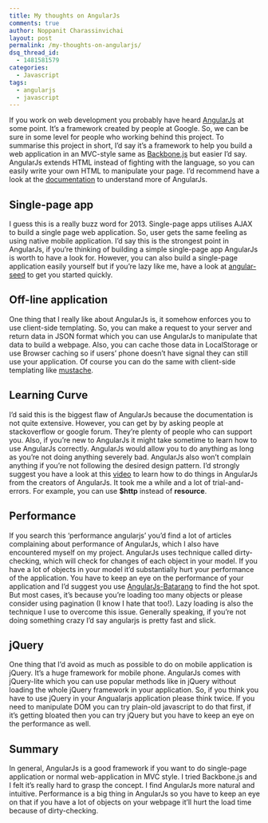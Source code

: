 ```yaml
---
title: My thoughts on AngularJs
comments: true
author: Noppanit Charassinvichai
layout: post
permalink: /my-thoughts-on-angularjs/
dsq_thread_id:
  - 1481581579
categories:
  - Javascript
tags:
  - angularjs
  - javascript
---
```

If you work on web development you probably have heard [AngularJs][1] at some point. It&#8217;s a framework created by people at Google. So, we can be sure in some level for people who working behind this project. To summarise this project in short, I&#8217;d say it&#8217;s a framework to help you build a web application in an MVC-style same as [Backbone.js][2] but easier I&#8217;d say. AngularJs extends HTML instead of fighting with the language, so you can easily write your own HTML to manipulate your page. I&#8217;d recommend have a look at the [documentation][3] to understand more of AngularJs.

## Single-page app

I guess this is a really buzz word for 2013. Single-page apps utilises AJAX to build a single page web application. So, user gets the same feeling as using native mobile application. I&#8217;d say this is the strongest point in AngularJs, if you&#8217;re thinking of building a simple single-page app AngularJs is worth to have a look for. However, you can also build a single-page application easily yourself but if you&#8217;re lazy like me, have a look at [angular-seed][4] to get you started quickly. 

## Off-line application

One thing that I really like about AngularJs is, it somehow enforces you to use client-side templating. So, you can make a request to your server and return data in JSON format which you can use AngularJs to manipulate that data to build a webpage. Also, you can cache those data in LocalStorage or use Browser caching so if users&#8217; phone doesn&#8217;t have signal they can still use your application. Of course you can do the same with client-side templating like [mustache][5].

## Learning Curve

I&#8217;d said this is the biggest flaw of AngularJs because the documentation is not quite extensive. However, you can get by by asking people at stackoverflow or google forum. They&#8217;re plenty of people who can support you. Also, if you&#8217;re new to AngularJs it might take sometime to learn how to use AngularJs correctly. AngularJs would allow you to do anything as long as you&#8217;re not doing anything severely bad. AngularJs also won&#8217;t complain anything if you&#8217;re not following the desired design pattern. I&#8217;d strongly suggest you have a look at this [video][6] to learn how to do things in AngularJs from the creators of AngularJs. It took me a while and a lot of trial-and-errors. For example, you can use **$http** instead of **resource**. 

## Performance

If you search this &#8216;performance angularjs&#8217; you&#8217;d find a lot of articles complaining about performance of AngularJs, which I also have encountered myself on my project. AngularJs uses technique called dirty-checking, which will check for changes of each object in your model. If you have a lot of objects in your model it&#8217;d substantially hurt your performance of the application. You have to keep an eye on the performance of your application and I&#8217;d suggest you use [AngularJs-Batarang][7] to find the hot spot. But most cases, it&#8217;s because you&#8217;re loading too many objects or please consider using pagination (I know I hate that too!). Lazy loading is also the technique I use to overcome this issue. Generally speaking, if you&#8217;re not doing something crazy I&#8217;d say angularjs is pretty fast and slick. 

## jQuery

One thing that I&#8217;d avoid as much as possible to do on mobile application is jQuery. It&#8217;s a huge framework for mobile phone. AngularJs comes with jQuery-lite which you can use popular methods like in jQuery without loading the whole jQuery framework in your application. So, if you think you have to use jQuery in your Angualarjs application please think twice. If you need to manipulate DOM you can try plain-old javascript to do that first, if it&#8217;s getting bloated then you can try jQuery but you have to keep an eye on the performance as well.

## Summary

In general, AngularJs is a good framework if you want to do single-page application or normal web-application in MVC style. I tried Backbone.js and I felt it&#8217;s really hard to grasp the concept. I find AngularJs more natural and intuitive. Performance is a big thing in AngularJs so you have to keep an eye on that if you have a lot of objects on your webpage it&#8217;ll hurt the load time because of dirty-checking.

 [1]: http://angularjs.org/ "angularjs"
 [2]: http://backbonejs.org/ "backbone.js"
 [3]: http://docs.angularjs.org/tutorial "angularjs tutorial"
 [4]: https://github.com/angular/angular-seed "angular-seed"
 [5]: http://mustache.github.io/ "mustache"
 [6]: https://www.youtube.com/watch?v=ZhfUv0spHCY "AngularJs Best Practices"
 [7]: https://chrome.google.com/webstore/detail/angularjs-batarang/ighdmehidhipcmcojjgiloacoafjmpfk?hl=en